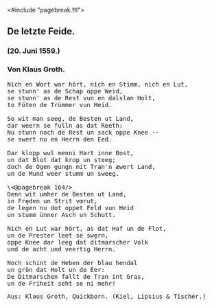 <#include "pagebreak.ftl">
<h2>De letzte Feide.</h2>

<h3>(20. Juni 1559.)</h3>

<h3>Von Klaus Groth.</h3>

<pre>Nich en Wort war hört, nich en Stimm, nich en Lut,
se stunn' as de Schap oppe Weid,
se stunn' as de Rest vun en dalslan Holt,
to Föten de Trümmer vun Heid.

So wit man seeg, de Besten ut Land,
dar weern se fulln as dat Reeth:
Nu stunn noch de Rest un sack oppe Knee --
se swert nu en Herrn den Eed.

Dar klopp wul menni Hart inne Bost,
un dat Blot dat krop un steeg;
doch de Ogen gungn mit Tran'n æwert Land,
un de Mund weer stumm un sweeg.

\<@pagebreak 164/>
Denn wit umher de Besten ut Land,
in Fr&#553;den un Strit vœrut,
de legen nu dot oppet Feld vun Heid
un stumm ünner Asch un Schutt.

Nich en Lut war hört, as dat Haf un de Flot,
un de Prester leet se sw&#553;rn,
oppe Knee dar leeg dat ditmarscher Volk
und de acht und veertig Herrn.

Noch schint de Heben der blau hendal
un grön dat Holt un de Eer:
De Ditmarschen fallt de Tran int Gras,
un de Friheit seht se ni mehr!</pre>

<pre class="source">Aus: Klaus Groth, Quickborn. (Kiel, Lipsius &amp; Tischer.)</pre>

